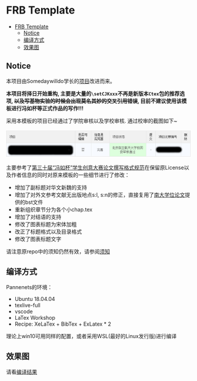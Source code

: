 # FRB Template

- [FRB Template](#frb-template)
  - [Notice](#notice)
  - [编译方式](#编译方式)
  - [效果图](#效果图)

## Notice
本项目由Somedaywilldo学长的[项目](https://github.com/Somedaywilldo/Someday-XeLaTex-Template)改进而来。

**本项目将择日开始重构, 主要是大量的`\setCJKxxx`不再是新版本`Ctex`包的推荐选项, ~~以及写基物实验的时候会出现莫名其妙的交叉引用错误~~, 目前不建议使用该模板进行冯如杯等正式作品的写作!!!**


采用本模板的项目已经通过了学院审核以及学校审核. 通过校审的截图如下~

![](include_picture/pass.png)

主要参考了[第三十届“冯如杯”学生创意大赛论文撰写格式规范](Reference/第三十届“冯如杯”学生创意大赛论文撰写格式规范.docx)在保留原License以及作者信息的同时对原来模板的一些细节进行了修改：
- 增加了副标题对华文新魏的支持
- 增加了对外文参考文献无出版地点s:l, s:n的修正，直接复用了[南大学位论文](http://haixing-hu.github.io/nju-thesis/)提供的bst文件
- 重新组织章节分为各个小chap.tex
- 增加了对结语的支持
- 修改了图表标题为宋体加粗
- 改正了标题格式以及目录格式
- 修改了图表标题文字

请注意原repo中的须知仍然有效，请参阅[须知](README_Origin_repo.md)

## 编译方式
Pannenets的环境：
- Ubuntu 18.04.04
- texlive-full
- vscode
- LaTex Workshop
- Recipe: XeLaTex + BibTex + ExLatex * 2

理论上win10可用同样的配置，或者采用WSL(最好的Linux发行版)进行编译


## 效果图

请看[编译结果](FRBKeJi.pdf)